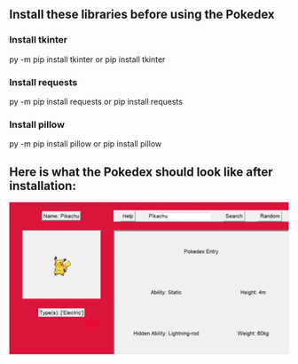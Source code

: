 ## Install these libraries before using the Pokedex

### Install tkinter
py -m pip install tkinter or pip install tkinter

### Install requests
py -m pip install requests or pip install requests

### Install pillow
py -m pip install pillow or pip install pillow

## Here is what the Pokedex should look like after installation:
![alt text](https://github.com/DonicusFridacus/data-driven-app/blob/main/Pokedex.png?raw=true)
